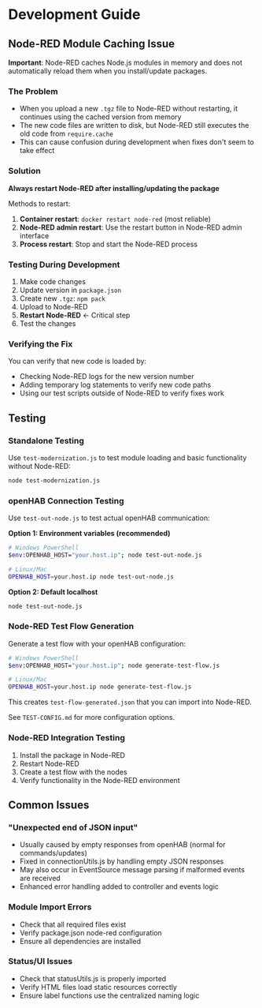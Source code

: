 # Development Guide

## Node-RED Module Caching Issue

**Important**: Node-RED caches Node.js modules in memory and does not automatically reload them when you install/update packages.

### The Problem
- When you upload a new `.tgz` file to Node-RED without restarting, it continues using the cached version from memory
- The new code files are written to disk, but Node-RED still executes the old code from `require.cache`
- This can cause confusion during development when fixes don't seem to take effect

### Solution
**Always restart Node-RED after installing/updating the package**

Methods to restart:
1. **Container restart**: `docker restart node-red` (most reliable)
2. **Node-RED admin restart**: Use the restart button in Node-RED admin interface
3. **Process restart**: Stop and start the Node-RED process

### Testing During Development
1. Make code changes
2. Update version in `package.json` 
3. Create new `.tgz`: `npm pack`
4. Upload to Node-RED
5. **Restart Node-RED** ← Critical step
6. Test the changes

### Verifying the Fix
You can verify that new code is loaded by:
- Checking Node-RED logs for the new version number
- Adding temporary log statements to verify new code paths
- Using our test scripts outside of Node-RED to verify fixes work

## Testing

### Standalone Testing
Use `test-modernization.js` to test module loading and basic functionality without Node-RED:
```bash
node test-modernization.js
```

### openHAB Connection Testing
Use `test-out-node.js` to test actual openHAB communication:

**Option 1: Environment variables (recommended)**
```bash
# Windows PowerShell
$env:OPENHAB_HOST="your.host.ip"; node test-out-node.js

# Linux/Mac  
OPENHAB_HOST=your.host.ip node test-out-node.js
```

**Option 2: Default localhost**
```bash
node test-out-node.js
```

### Node-RED Test Flow Generation
Generate a test flow with your openHAB configuration:

```bash
# Windows PowerShell
$env:OPENHAB_HOST="your.host.ip"; node generate-test-flow.js

# Linux/Mac
OPENHAB_HOST=your.host.ip node generate-test-flow.js
```

This creates `test-flow-generated.json` that you can import into Node-RED.

See `TEST-CONFIG.md` for more configuration options.

### Node-RED Integration Testing
1. Install the package in Node-RED
2. Restart Node-RED
3. Create a test flow with the nodes
4. Verify functionality in the Node-RED environment

## Common Issues

### "Unexpected end of JSON input" 
- Usually caused by empty responses from openHAB (normal for commands/updates)
- Fixed in connectionUtils.js by handling empty JSON responses
- May also occur in EventSource message parsing if malformed events are received
- Enhanced error handling added to controller and events logic

### Module Import Errors
- Check that all required files exist
- Verify package.json node-red configuration
- Ensure all dependencies are installed

### Status/UI Issues
- Check that statusUtils.js is properly imported
- Verify HTML files load static resources correctly
- Ensure label functions use the centralized naming logic
